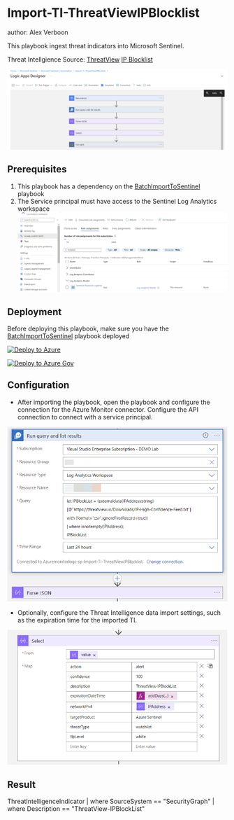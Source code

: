 # Import-TI-ThreatViewIPBlocklist

author: Alex Verboon

This playbook ingest threat indicators into Microsoft Sentinel.

Threat Intellgience Source: [ThreatView](https://threatview.io/) [IP Blocklist](https://threatview.io/Downloads/IP-High-Confidence-Feed.txt)

![Playbook](./images/importtithreatviewipblocklist_flow.png)

## Prerequisites

1. This playbook has a dependency on the [BatchImportToSentinel](../TIBatchImportSentinel/readme.md) playbook
2. The Service principal must have access to the Sentinel Log Analytics workspace
![Service Principal workspace permissions](./images/la_app_permissions.png)

## Deployment

Before deploying this playbook, make sure you have the [BatchImportToSentinel](../TIBatchImportSentinel/readme.md) playbook deployed

[![Deploy to Azure](https://aka.ms/deploytoazurebutton)](https://portal.azure.com/#create/Microsoft.Template/uri/https%3A%2F%2Fraw.githubusercontent.com%2Falexverboon%2FSentinel-Content-Dev%2Fmain%2FPlaybooks%2FThreatView_IPBlockList%2Fazuredeploy.json)

[![Deploy to Azure Gov](https://aka.ms/deploytoazuregovbutton)](https://portal.azure.us/#create/Microsoft.Template/uri/https%3A%2F%2Fraw.githubusercontent.com%2Falexverboon%2FSentinel-Content-Dev%2Fmain%2FPlaybooks%2FThreatView_IPBlockList%2Fazuredeploy.json)

## Configuration

* After importing the playbook, open the playbook and configure the connection for the Azure Monitor connector. Configure the API connection to connect with a service principal.

![Azure Monitor Connection](./images/azuremonitor-connection.png)

* Optionally, configure the Threat Intelligence data import settings, such as the expiration time for the imported TI.

![TI settings](./images/ti_data.png)


## Result

ThreatIntelligenceIndicator
| where SourceSystem == "SecurityGraph"
| where Description == "ThreatView-IPBlockList"




